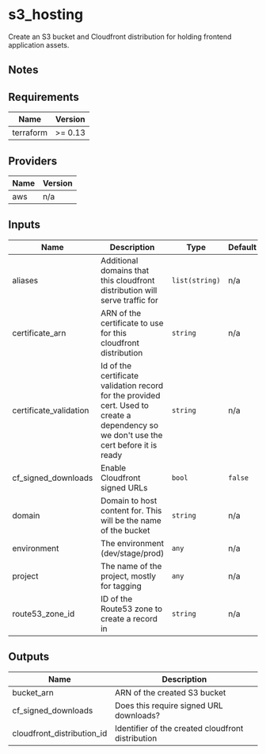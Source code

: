 # s3_hosting

Create an S3 bucket and Cloudfront distribution for holding frontend application assets.

## Notes

<!-- BEGINNING OF PRE-COMMIT-TERRAFORM DOCS HOOK -->
## Requirements

| Name | Version |
|------|---------|
| terraform | >= 0.13 |

## Providers

| Name | Version |
|------|---------|
| aws | n/a |

## Inputs

| Name | Description | Type | Default | Required |
|------|-------------|------|---------|:--------:|
| aliases | Additional domains that this cloudfront distribution will serve traffic for | `list(string)` | n/a | yes |
| certificate\_arn | ARN of the certificate to use for this cloudfront distribution | `string` | n/a | yes |
| certificate\_validation | Id of the certificate validation record for the provided cert. Used to create a dependency so we don't use the cert before it is ready | `string` | n/a | yes |
| cf\_signed\_downloads | Enable Cloudfront signed URLs | `bool` | `false` | no |
| domain | Domain to host content for. This will be the name of the bucket | `string` | n/a | yes |
| environment | The environment (dev/stage/prod) | `any` | n/a | yes |
| project | The name of the project, mostly for tagging | `any` | n/a | yes |
| route53\_zone\_id | ID of the Route53 zone to create a record in | `string` | n/a | yes |

## Outputs

| Name | Description |
|------|-------------|
| bucket\_arn | ARN of the created S3 bucket |
| cf\_signed\_downloads | Does this require signed URL downloads? |
| cloudfront\_distribution\_id | Identifier of the created cloudfront distribution |

<!-- END OF PRE-COMMIT-TERRAFORM DOCS HOOK -->
